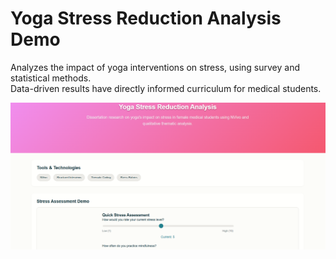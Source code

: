 # Yoga Stress Reduction Analysis Demo

Analyzes the impact of yoga interventions on stress, using survey and statistical methods.  
Data-driven results have directly informed curriculum for medical students.

![Yoga Stress Reduction Demo](../screenshots/yoga-stress-reduction-demo.png)
